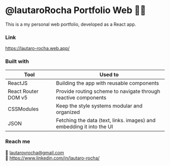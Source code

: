 # @lautaroRocha Portfolio Web 👨‍💻

This is a my personal web portfolio, developed as a React app.

### Link
https://lautaro-rocha.web.app/

### Built with

| Tool  | Used to |
| ------------- | ------------- |
| ReactJS  | Building the app with reusable components  |
| React Router DOM v5 | Provide routing scheme to navigate through reactive components |
| CSSModules | Keep the style systems modular and organized  |
| JSON | Fetching the data (text, links. images) and embedding it into the UI |


### Reach me 

📧 lautarovrocha@gmail.com <br/>
👤 https://www.linkedin.com/in/lautaro-rocha/
